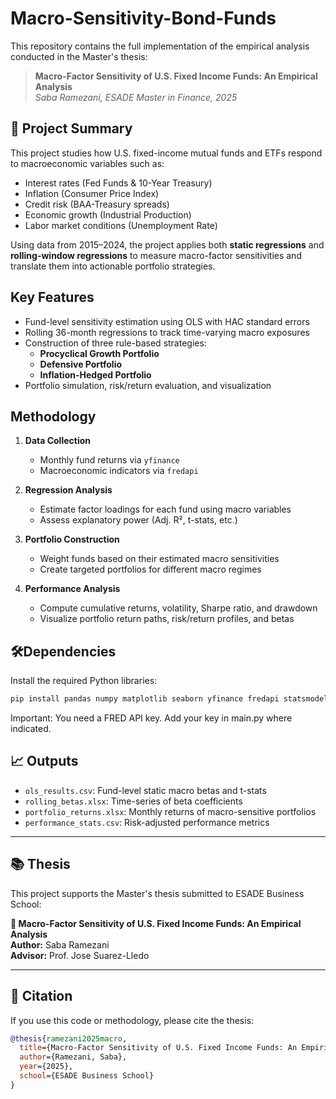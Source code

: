 # Macro-Sensitivity-Bond-Funds

This repository contains the full implementation of the empirical analysis conducted in the Master's thesis:

> **Macro-Factor Sensitivity of U.S. Fixed Income Funds: An Empirical Analysis**  
> _Saba Ramezani, ESADE Master in Finance, 2025_

## 📘 Project Summary

This project studies how U.S. fixed-income mutual funds and ETFs respond to macroeconomic variables such as:

- Interest rates (Fed Funds & 10-Year Treasury)
- Inflation (Consumer Price Index)
- Credit risk (BAA-Treasury spreads)
- Economic growth (Industrial Production)
- Labor market conditions (Unemployment Rate)

Using data from 2015–2024, the project applies both **static regressions** and **rolling-window regressions** to measure macro-factor sensitivities and translate them into actionable portfolio strategies.

## Key Features

- Fund-level sensitivity estimation using OLS with HAC standard errors
- Rolling 36-month regressions to track time-varying macro exposures
- Construction of three rule-based strategies:
  - **Procyclical Growth Portfolio**
  - **Defensive Portfolio**
  - **Inflation-Hedged Portfolio**
- Portfolio simulation, risk/return evaluation, and visualization

## Methodology

1. **Data Collection**
   - Monthly fund returns via `yfinance`
   - Macroeconomic indicators via `fredapi`

2. **Regression Analysis**
   - Estimate factor loadings for each fund using macro variables
   - Assess explanatory power (Adj. R², t-stats, etc.)

3. **Portfolio Construction**
   - Weight funds based on their estimated macro sensitivities
   - Create targeted portfolios for different macro regimes

4. **Performance Analysis**
   - Compute cumulative returns, volatility, Sharpe ratio, and drawdown
   - Visualize portfolio return paths, risk/return profiles, and betas

## 🛠Dependencies

Install the required Python libraries:

```bash
pip install pandas numpy matplotlib seaborn yfinance fredapi statsmodels scipy xlsxwriter
```
Important: You need a FRED API key. Add your key in main.py where indicated.

## 📈 Outputs

- `ols_results.csv`: Fund-level static macro betas and t-stats  
- `rolling_betas.xlsx`: Time-series of beta coefficients  
- `portfolio_returns.xlsx`: Monthly returns of macro-sensitive portfolios  
- `performance_stats.csv`: Risk-adjusted performance metrics  

---

## 📚 Thesis

This project supports the Master's thesis submitted to ESADE Business School:

**📄 Macro-Factor Sensitivity of U.S. Fixed Income Funds: An Empirical Analysis**  
**Author:** Saba Ramezani  
**Advisor:** Prof. Jose Suarez-Lledo

---

## 📜 Citation

If you use this code or methodology, please cite the thesis:

```bibtex
@thesis{ramezani2025macro,
  title={Macro-Factor Sensitivity of U.S. Fixed Income Funds: An Empirical Analysis},
  author={Ramezani, Saba},
  year={2025},
  school={ESADE Business School}
}
